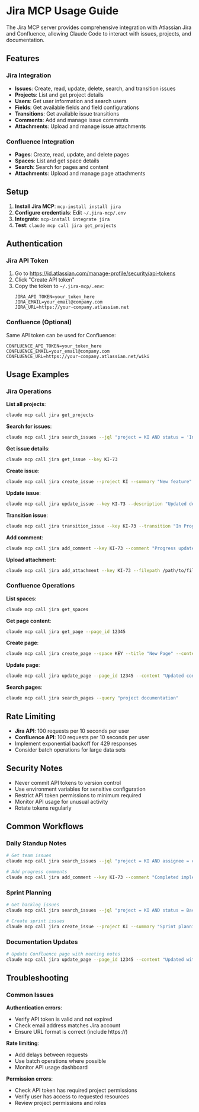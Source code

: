 # Jira MCP Usage Guide

The Jira MCP server provides comprehensive integration with Atlassian Jira and Confluence, allowing Claude Code to interact with issues, projects, and documentation.

## Features

### Jira Integration
- **Issues**: Create, read, update, delete, search, and transition issues
- **Projects**: List and get project details
- **Users**: Get user information and search users
- **Fields**: Get available fields and field configurations
- **Transitions**: Get available issue transitions
- **Comments**: Add and manage issue comments
- **Attachments**: Upload and manage issue attachments

### Confluence Integration  
- **Pages**: Create, read, update, and delete pages
- **Spaces**: List and get space details
- **Search**: Search for pages and content
- **Attachments**: Upload and manage page attachments

## Setup

1. **Install Jira MCP**: `mcp-install install jira`
2. **Configure credentials**: Edit `~/.jira-mcp/.env`
3. **Integrate**: `mcp-install integrate jira`
4. **Test**: `claude mcp call jira get_projects`

## Authentication

### Jira API Token
1. Go to https://id.atlassian.com/manage-profile/security/api-tokens
2. Click "Create API token"
3. Copy the token to `~/.jira-mcp/.env`:
   ```
   JIRA_API_TOKEN=your_token_here
   JIRA_EMAIL=your_email@company.com
   JIRA_URL=https://your-company.atlassian.net
   ```

### Confluence (Optional)
Same API token can be used for Confluence:
```
CONFLUENCE_API_TOKEN=your_token_here
CONFLUENCE_EMAIL=your_email@company.com  
CONFLUENCE_URL=https://your-company.atlassian.net/wiki
```

## Usage Examples

### Jira Operations

**List all projects**:
```bash
claude mcp call jira get_projects
```

**Search for issues**:
```bash
claude mcp call jira search_issues --jql "project = KI AND status = 'In Progress'"
```

**Get issue details**:
```bash
claude mcp call jira get_issue --key KI-73
```

**Create issue**:
```bash
claude mcp call jira create_issue --project KI --summary "New feature" --description "Feature details" --issuetype Task
```

**Update issue**:
```bash
claude mcp call jira update_issue --key KI-73 --description "Updated description"
```

**Transition issue**:
```bash
claude mcp call jira transition_issue --key KI-73 --transition "In Progress"
```

**Add comment**:
```bash
claude mcp call jira add_comment --key KI-73 --comment "Progress update"
```

**Upload attachment**:
```bash
claude mcp call jira add_attachment --key KI-73 --filepath /path/to/file.txt
```

### Confluence Operations

**List spaces**:
```bash
claude mcp call jira get_spaces
```

**Get page content**:
```bash
claude mcp call jira get_page --page_id 12345
```

**Create page**:
```bash
claude mcp call jira create_page --space KEY --title "New Page" --content "Page content" --parent_id 12345
```

**Update page**:
```bash
claude mcp call jira update_page --page_id 12345 --content "Updated content"
```

**Search pages**:
```bash
claude mcp call jira search_pages --query "project documentation"
```

## Rate Limiting

- **Jira API**: 100 requests per 10 seconds per user
- **Confluence API**: 100 requests per 10 seconds per user
- Implement exponential backoff for 429 responses
- Consider batch operations for large data sets

## Security Notes

- Never commit API tokens to version control
- Use environment variables for sensitive configuration
- Restrict API token permissions to minimum required
- Monitor API usage for unusual activity
- Rotate tokens regularly

## Common Workflows

### Daily Standup Notes
```bash
# Get team issues
claude mcp call jira search_issues --jql "project = KI AND assignee = currentUser() AND status != Done"

# Add progress comments
claude mcp call jira add_comment --key KI-73 --comment "Completed implementation, ready for review"
```

### Sprint Planning
```bash
# Get backlog issues
claude mcp call jira search_issues --jql "project = KI AND status = Backlog ORDER BY priority DESC"

# Create sprint issues
claude mcp call jira create_issue --project KI --summary "Sprint planning" --issuetype Story
```

### Documentation Updates
```bash
# Update Confluence page with meeting notes
claude mcp call jira update_page --page_id 12345 --content "Updated with latest decisions..."
```

## Troubleshooting

### Common Issues

**Authentication errors**:
- Verify API token is valid and not expired
- Check email address matches Jira account
- Ensure URL format is correct (include https://)

**Rate limiting**:
- Add delays between requests
- Use batch operations where possible
- Monitor API usage dashboard

**Permission errors**:
- Check API token has required project permissions
- Verify user has access to requested resources
- Review project permissions and roles